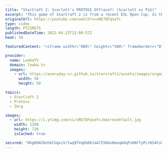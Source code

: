 ```yaml
---
title: "StarCraft 2: Scarlett's PROTOSS Offrace?! (Scarlett vs PiG)"
excerpt: "This game of StarCraft 2 is from a recent ESL Open Cup. In this match we watch Scarlett pick up the Protoss pieces versus PiG who plays as Zerg. Scarlett normally plays Zerg, but decides to focus on a macro game with Protoss. PiG rushes up to Hive tech with Ultralisks and deals a ton of damage while"
originalUrl: https://youtube.com/watch?v=oRE7QFqsefc
type: video
length: PT21M57S
publishedDateTime: 2022-04-22T12:00:57Z
heat: 50

featuredContent: "<iframe width=\"800\" height=\"500\" frameborder=\"0\" src=\"https://www.youtube.com/embed/oRE7QFqsefc\" allow=\"accelerometer; autoplay; encrypted-media; gyroscope; picture-in-picture\" allowfullscreen></iframe>"

provider:
  name: LowkoTV
  domain: lowko.tv
  images:
    - url: https://everyday-cc.github.io/starcraft2/assets/images/organizations/lowko.tv-50x50.jpg
      width: 50
      height: 50

topics:
  - StarCraft 2
  - Protoss
  - Zerg

images:
  - url: https://i.ytimg.com/vi/oRE7QFqsefc/maxresdefault.jpg
    width: 1280
    height: 720
    isCached: true

secured: "OhgKOAI8vhbCUqxiV/lwq97Vq6bK6JaA7I56Ux0muqAdqPsH6F7yPL+854CsG7zoTGOUBcWbOrtBDtw2Dxd99/kuixf0bYvCOXaQNWHK45N2wAwa8xUttLby//Edpt2RaR+Y0IMnsLFTwboKh35nz/bLfXK1Rq09XXLzqaeA6XsjUnWwCI+o++gEOCtBre19Tj1Zjm3Fsh0wVyDrjgda9Rqcl287HsNlyOo4KzC0kuUYzKcyEMXQZ/fUT7YTW/wt9H/iL1//USt/VGPIFBbzucCuM0XzXt2V9OQRVpJ86LPN8/jOa6+BX38D1H0KT3ClRrgQTFvS7yYMYnxBQobfnuTZP0pEqGSPBocMByH39x+5PJpVVtfgJStlatqr0jkiS7EBUDeTUNCWTeV4pTZXGy3DOoqsrV1WgTyuJZDxpxI=;agaR22yQIkh4OIOKi2aFHQ=="
---
```


